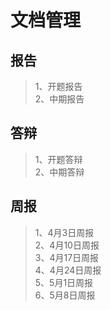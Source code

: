 文档管理
========

报告
----
>1、开题报告<br>
>2、中期报告<br>


答辩
---
>1、开题答辩<br>
>2、中期答辩<br>


周报
---
>1、4月3日周报<br>
>2、4月10日周报<br>
>3、4月17日周报<br>
>4、4月24日周报<br>
>5、5月1日周报<br>
>6、5月8日周报<br>

